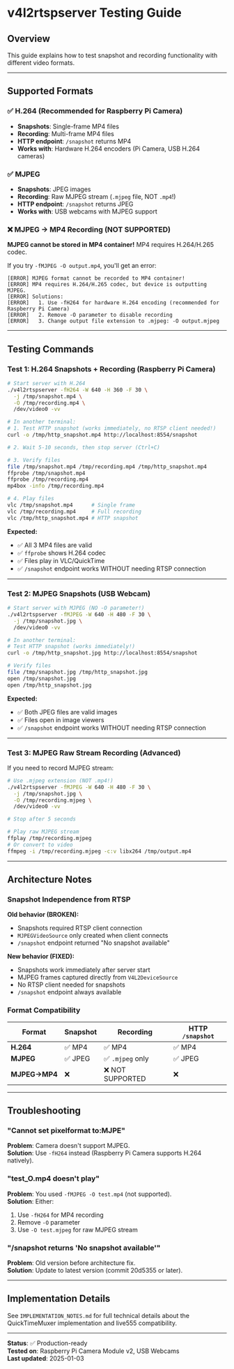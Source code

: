 # v4l2rtspserver Testing Guide

## Overview

This guide explains how to test snapshot and recording functionality with different video formats.

---

## Supported Formats

### ✅ H.264 (Recommended for Raspberry Pi Camera)
- **Snapshots**: Single-frame MP4 files
- **Recording**: Multi-frame MP4 files
- **HTTP endpoint**: `/snapshot` returns MP4
- **Works with**: Hardware H.264 encoders (Pi Camera, USB H.264 cameras)

### ✅ MJPEG
- **Snapshots**: JPEG images
- **Recording**: Raw MJPEG stream (`.mjpeg` file, NOT `.mp4`!)
- **HTTP endpoint**: `/snapshot` returns JPEG
- **Works with**: USB webcams with MJPEG support

### ❌ MJPEG → MP4 Recording (NOT SUPPORTED)
**MJPEG cannot be stored in MP4 container!** MP4 requires H.264/H.265 codec.

If you try `-fMJPEG -O output.mp4`, you'll get an error:
```
[ERROR] MJPEG format cannot be recorded to MP4 container!
[ERROR] MP4 requires H.264/H.265 codec, but device is outputting MJPEG.
[ERROR] Solutions:
[ERROR]   1. Use -fH264 for hardware H.264 encoding (recommended for Raspberry Pi Camera)
[ERROR]   2. Remove -O parameter to disable recording  
[ERROR]   3. Change output file extension to .mjpeg: -O output.mjpeg
```

---

## Testing Commands

### Test 1: H.264 Snapshots + Recording (Raspberry Pi Camera)

```bash
# Start server with H.264
./v4l2rtspserver -fH264 -W 640 -H 360 -F 30 \
  -j /tmp/snapshot.mp4 \
  -O /tmp/recording.mp4 \
  /dev/video0 -vv

# In another terminal:
# 1. Test HTTP snapshot (works immediately, no RTSP client needed!)
curl -o /tmp/http_snapshot.mp4 http://localhost:8554/snapshot

# 2. Wait 5-10 seconds, then stop server (Ctrl+C)

# 3. Verify files
file /tmp/snapshot.mp4 /tmp/recording.mp4 /tmp/http_snapshot.mp4
ffprobe /tmp/snapshot.mp4
ffprobe /tmp/recording.mp4
mp4box -info /tmp/recording.mp4

# 4. Play files
vlc /tmp/snapshot.mp4      # Single frame
vlc /tmp/recording.mp4     # Full recording
vlc /tmp/http_snapshot.mp4 # HTTP snapshot
```

**Expected:**
- ✅ All 3 MP4 files are valid
- ✅ `ffprobe` shows H.264 codec
- ✅ Files play in VLC/QuickTime
- ✅ `/snapshot` endpoint works WITHOUT needing RTSP connection

---

### Test 2: MJPEG Snapshots (USB Webcam)

```bash
# Start server with MJPEG (NO -O parameter!)
./v4l2rtspserver -fMJPEG -W 640 -H 480 -F 30 \
  -j /tmp/snapshot.jpg \
  /dev/video0 -vv

# In another terminal:
# Test HTTP snapshot (works immediately!)
curl -o /tmp/http_snapshot.jpg http://localhost:8554/snapshot

# Verify files
file /tmp/snapshot.jpg /tmp/http_snapshot.jpg
open /tmp/snapshot.jpg
open /tmp/http_snapshot.jpg
```

**Expected:**
- ✅ Both JPEG files are valid images
- ✅ Files open in image viewers
- ✅ `/snapshot` endpoint works WITHOUT needing RTSP connection

---

### Test 3: MJPEG Raw Stream Recording (Advanced)

If you need to record MJPEG stream:

```bash
# Use .mjpeg extension (NOT .mp4!)
./v4l2rtspserver -fMJPEG -W 640 -H 480 -F 30 \
  -j /tmp/snapshot.jpg \
  -O /tmp/recording.mjpeg \
  /dev/video0 -vv

# Stop after 5 seconds

# Play raw MJPEG stream
ffplay /tmp/recording.mjpeg
# Or convert to video
ffmpeg -i /tmp/recording.mjpeg -c:v libx264 /tmp/output.mp4
```

---

## Architecture Notes

### Snapshot Independence from RTSP

**Old behavior (BROKEN):**
- Snapshots required RTSP client connection
- `MJPEGVideoSource` only created when client connects
- `/snapshot` endpoint returned "No snapshot available"

**New behavior (FIXED):**
- Snapshots work immediately after server start
- MJPEG frames captured directly from `V4L2DeviceSource`
- No RTSP client needed for snapshots
- `/snapshot` endpoint always available

### Format Compatibility

| Format | Snapshot | Recording | HTTP `/snapshot` |
|--------|----------|-----------|------------------|
| **H.264** | ✅ MP4 | ✅ MP4 | ✅ MP4 |
| **MJPEG** | ✅ JPEG | ✅ `.mjpeg` only | ✅ JPEG |
| **MJPEG→MP4** | ❌ | ❌ NOT SUPPORTED | ❌ |

---

## Troubleshooting

### "Cannot set pixelformat to:MJPE"
**Problem**: Camera doesn't support MJPEG.  
**Solution**: Use `-fH264` instead (Raspberry Pi Camera supports H.264 natively).

### "test_O.mp4 doesn't play"
**Problem**: You used `-fMJPEG -O test.mp4` (not supported).  
**Solution**: Either:
1. Use `-fH264` for MP4 recording
2. Remove `-O` parameter
3. Use `-O test.mjpeg` for raw MJPEG stream

### "/snapshot returns 'No snapshot available'"
**Problem**: Old version before architecture fix.  
**Solution**: Update to latest version (commit 20d5355 or later).

---

## Implementation Details

See `IMPLEMENTATION_NOTES.md` for full technical details about the QuickTimeMuxer implementation and live555 compatibility.

---

**Status**: ✅ Production-ready  
**Tested on**: Raspberry Pi Camera Module v2, USB Webcams  
**Last updated**: 2025-01-03
